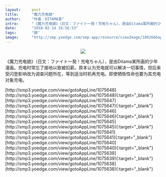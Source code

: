 ```yaml
---
layout:     post
title:      "魔力充电娘"
author:     "作者：DITAMA某"
intro:      "《魔力充电娘》（日文：ファイト一発！充电ちゃん），是由Ditama某所画的少年漫画。充电时常忘了接地以致被扣薪。原本认为充电就可以解决一切事情，但后来受闪登影响改为调查问题所在，等到适当时机再充电。即使牺牲性命也要为其充电对象充电。"
date:       "2018-02-14 16:56:53"
tags:       "娘"
image:      "http://smp.yoedge.com/smp-app/resource/viewImage/1002666appline.png"
---
```

<div style="text-align: center">
<p><img src="http://smp.yoedge.com/smp-app/resource/viewImage/1002666appline.png"/></p>
</div>
<p class="post-meta">
<span>《魔力充电娘》（日文：ファイト一発！充电ちゃん），是由Ditama某所画的少年漫画。充电时常忘了接地以致被扣薪。原本认为充电就可以解决一切事情，但后来受闪登影响改为调查问题所在，等到适当时机再充电。即使牺牲性命也要为其充电对象充电。</span>
</p>
[http://smp3.yoedge.com/view/gotoAppLine/1075648](http://smp3.yoedge.com/view/gotoAppLine/1075648){:target="_blank"}
[http://smp3.yoedge.com/view/gotoAppLine/1075647](http://smp3.yoedge.com/view/gotoAppLine/1075647){:target="_blank"}
[http://smp3.yoedge.com/view/gotoAppLine/1075646](http://smp3.yoedge.com/view/gotoAppLine/1075646){:target="_blank"}
[http://smp3.yoedge.com/view/gotoAppLine/1075645](http://smp3.yoedge.com/view/gotoAppLine/1075645){:target="_blank"}
[http://smp3.yoedge.com/view/gotoAppLine/1075641](http://smp3.yoedge.com/view/gotoAppLine/1075641){:target="_blank"}
[http://smp3.yoedge.com/view/gotoAppLine/1075640](http://smp3.yoedge.com/view/gotoAppLine/1075640){:target="_blank"}
[http://smp3.yoedge.com/view/gotoAppLine/1075639](http://smp3.yoedge.com/view/gotoAppLine/1075639){:target="_blank"}
[http://smp3.yoedge.com/view/gotoAppLine/1075638](http://smp3.yoedge.com/view/gotoAppLine/1075638){:target="_blank"}


